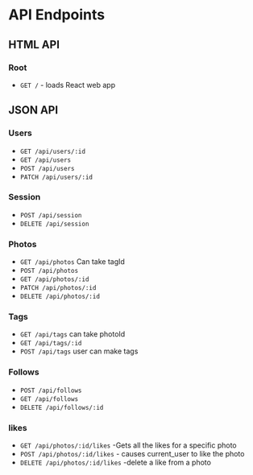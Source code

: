 # API Endpoints

## HTML API

### Root

- `GET /` - loads React web app

## JSON API

### Users

- `GET /api/users/:id`
- `GET /api/users`
- `POST /api/users`
- `PATCH /api/users/:id`

### Session

- `POST /api/session`
- `DELETE /api/session`

### Photos

- `GET /api/photos` Can take tagId
- `POST /api/photos`
- `GET /api/photos/:id`
- `PATCH /api/photos/:id`
- `DELETE /api/photos/:id`

### Tags

- `GET /api/tags` can take photoId
- `GET /api/tags/:id`
- `POST /api/tags` user can make tags

### Follows

- `POST /api/follows`
- `GET /api/follows`
- `DELETE /api/follows/:id`

### likes
- `GET /api/photos/:id/likes` -Gets all the likes for a specific photo
- `POST /api/photos/:id/likes` - causes current_user to like the photo
- `DELETE /api/photos/:id/likes` -delete a like from a photo
